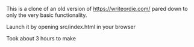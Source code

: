 This is a clone of an old version of https://writeordie.com/
pared down to only the very basic functionality.

Launch it by opening src/index.html in your browser

Took about 3 hours to make
